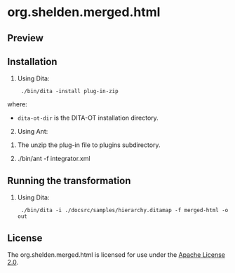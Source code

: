 # org.shelden.merged.html #

Preview
-------


Installation
------------

1. Using Dita:

		./bin/dita -install plug-in-zip

 where:

 * `dita-ot-dir` is the DITA-OT installation directory.

2. Using Ant:

 1) The unzip the plug-in file to plugins subdirectory.

 2) ./bin/ant -f integrator.xml


Running the transformation
--------------------------

1. Using Dita:

		./bin/dita -i ./docsrc/samples/hierarchy.ditamap -f merged-html -o out

License
-------

The org.shelden.merged.html is licensed for use under the [Apache License 2.0](http://www.apache.org/licenses/LICENSE-2.0).
